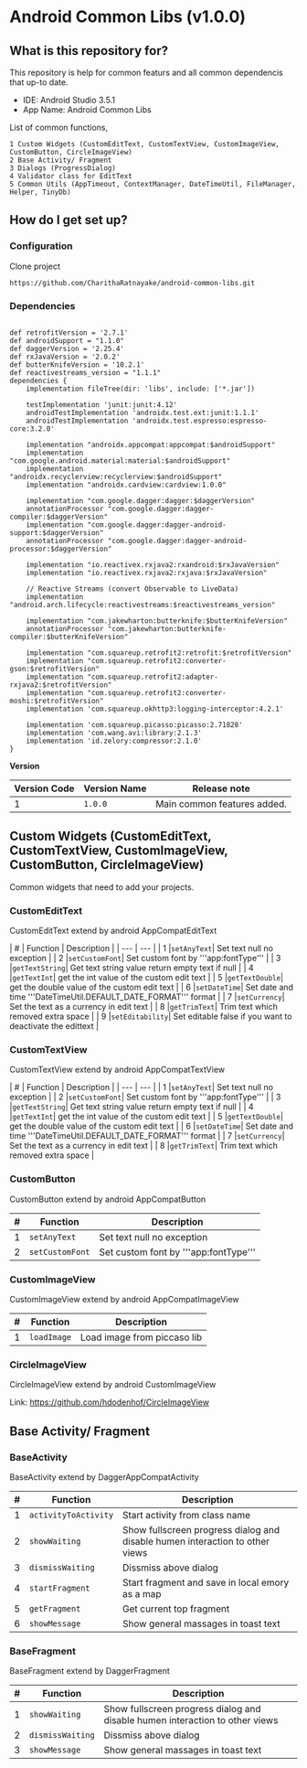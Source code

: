 # Android Common Libs (v1.0.0) #

## What is this repository for? ##

This repository is help for common featurs and all common dependencis that up-to date.

* IDE: Android Studio 3.5.1
* App Name: Android Common Libs

List of common functions,

    1 Custom Widgets (CustomEditText, CustomTextView, CustomImageView, CustomButton, CircleImageView)
    2 Base Activity/ Fragment
    3 Dialogs (ProgressDialog)
    4 Validator class for EditText
    5 Common Utils (AppTimeout, ContextManager, DateTimeUtil, FileManager, Helper, TinyDb)

## How do I get set up? ##
    
### Configuration ###

Clone project

``https://github.com/CharithaRatnayake/android-common-libs.git``
           
### Dependencies ###

```

def retrofitVersion = '2.7.1'
def androidSupport = "1.1.0"
def daggerVersion = '2.25.4'
def rxJavaVersion = '2.0.2'
def butterKnifeVersion = '10.2.1'
def reactivestreams_version = "1.1.1"
dependencies {
    implementation fileTree(dir: 'libs', include: ['*.jar'])

    testImplementation 'junit:junit:4.12'
    androidTestImplementation 'androidx.test.ext:junit:1.1.1'
    androidTestImplementation 'androidx.test.espresso:espresso-core:3.2.0'

    implementation "androidx.appcompat:appcompat:$androidSupport"
    implementation "com.google.android.material:material:$androidSupport"
    implementation "androidx.recyclerview:recyclerview:$androidSupport"
    implementation "androidx.cardview:cardview:1.0.0"

    implementation "com.google.dagger:dagger:$daggerVersion"
    annotationProcessor "com.google.dagger:dagger-compiler:$daggerVersion"
    implementation "com.google.dagger:dagger-android-support:$daggerVersion"
    annotationProcessor "com.google.dagger:dagger-android-processor:$daggerVersion"

    implementation "io.reactivex.rxjava2:rxandroid:$rxJavaVersion"
    implementation "io.reactivex.rxjava2:rxjava:$rxJavaVersion"

    // Reactive Streams (convert Observable to LiveData)
    implementation "android.arch.lifecycle:reactivestreams:$reactivestreams_version"

    implementation "com.jakewharton:butterknife:$butterKnifeVersion"
    annotationProcessor "com.jakewharton:butterknife-compiler:$butterKnifeVersion"

    implementation "com.squareup.retrofit2:retrofit:$retrofitVersion"
    implementation "com.squareup.retrofit2:converter-gson:$retrofitVersion"
    implementation "com.squareup.retrofit2:adapter-rxjava2:$retrofitVersion"
    implementation "com.squareup.retrofit2:converter-moshi:$retrofitVersion"
    implementation 'com.squareup.okhttp3:logging-interceptor:4.2.1'

    implementation 'com.squareup.picasso:picasso:2.71828'
    implementation 'com.wang.avi:library:2.1.3'
    implementation 'id.zelory:compressor:2.1.0'
}

```

**Version**

| Version Code | Version Name | Release note |
| --- | --- | --- |
|1| ```1.0.0```  | Main common features added. |

## Custom Widgets (CustomEditText, CustomTextView, CustomImageView, CustomButton, CircleImageView) ##

Common widgets that need to add your projects.

### CustomEditText ###

CustomEditText extend by android AppCompatEditText

| # | Function | Description |
| --- | --- |
| 1 |```setAnyText```| Set text null no exception |
| 2 |```setCustomFont```| Set custom font by '''app:fontType''' |
| 3 |```getTextString```| Get text string value return empty text if null |
| 4 |```getTextInt```| get the int value of the custom edit text |
| 5 |```getTextDouble```| get the double value of the custom edit text |
| 6 |```setDateTime```| Set date and time '''DateTimeUtil.DEFAULT_DATE_FORMAT''' format |
| 7 |```setCurrency```| Set the text as a currency in edit text |
| 8 |```getTrimText```| Trim text which removed extra space |
| 9 |```setEditability```| Set editable false if you want to deactivate the edittext |

### CustomTextView ###

CustomTextView extend by android AppCompatTextView

| # | Function | Description |
| --- | --- |
| 1 |```setAnyText```| Set text null no exception |
| 2 |```setCustomFont```| Set custom font by '''app:fontType''' |
| 3 |```getTextString```| Get text string value return empty text if null |
| 4 |```getTextInt```| get the int value of the custom edit text |
| 5 |```getTextDouble```| get the double value of the custom edit text |
| 6 |```setDateTime```| Set date and time '''DateTimeUtil.DEFAULT_DATE_FORMAT''' format |
| 7 |```setCurrency```| Set the text as a currency in edit text |
| 8 |```getTrimText```| Trim text which removed extra space |

### CustomButton ###

CustomButton extend by android AppCompatButton

| # | Function | Description |
| --- | --- | --- |
| 1 |```setAnyText```| Set text null no exception |
| 2 |```setCustomFont```| Set custom font by '''app:fontType''' |

### CustomImageView ###

CustomImageView extend by android AppCompatImageView

| # | Function | Description |
| --- | --- | --- |
| 1 |```loadImage```| Load image from piccaso lib |

### CircleImageView ###

CircleImageView extend by android CustomImageView

Link: https://github.com/hdodenhof/CircleImageView

## Base Activity/ Fragment ##

### BaseActivity ###

BaseActivity extend by DaggerAppCompatActivity

| # | Function | Description |
| --- | --- | --- |
| 1 |```activityToActivity```| Start activity from class name |
| 2 |```showWaiting```| Show fullscreen progress dialog and disable humen interaction to other views |
| 3 |```dismissWaiting```| Dissmiss above dialog |
| 4 |```startFragment```| Start fragment and save in local emory as a map |
| 5 |```getFragment```| Get current top fragment |
| 6 |```showMessage```| Show general massages in toast text |

### BaseFragment ###

BaseFragment extend by DaggerFragment

| # | Function | Description |
| --- | --- | --- |
| 1 |```showWaiting```| Show fullscreen progress dialog and disable humen interaction to other views |
| 2 |```dismissWaiting```| Dissmiss above dialog |
| 3 |```showMessage```| Show general massages in toast text |
